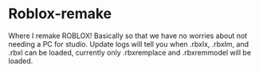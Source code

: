 # Roblox-remake
Where I remake ROBLOX! Basically so that we have no worries about not needing a PC for studio. Update logs will tell you when .rbxlx, .rbxlm, and .rbxl can be loaded, currently only .rbxremplace and .rbxremmodel will be loaded.
